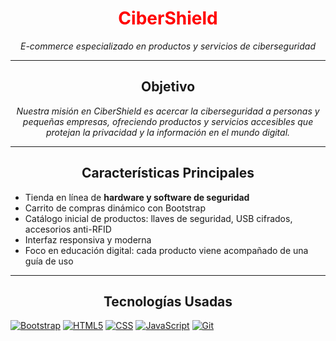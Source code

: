 <h1 align="center"style="color: red";>CiberShield</h1>
<p align="center"><em>E-commerce especializado en productos y servicios de ciberseguridad</em></p>

---

<h2 align="center">Objetivo</h2>
<p align="center"><em>Nuestra misión en CiberShield es acercar la ciberseguridad a personas y pequeñas empresas, ofreciendo productos y servicios accesibles que protejan la privacidad y la información en el mundo digital.</em></p>

---

<h2 align="center">Características Principales</h2>

<ul>
  <li>Tienda en línea de <strong>hardware y software de seguridad</strong></li>
  <li>Carrito de compras dinámico con Bootstrap</li>
  <li>Catálogo inicial de productos: llaves de seguridad, USB cifrados, accesorios anti-RFID</li>
  <li>Interfaz responsiva y moderna</li>
  <li>Foco en educación digital: cada producto viene acompañado de una guía de uso</li>
</ul>

---

<h2 align="center">Tecnologías Usadas</h2>

[![Bootstrap](https://img.shields.io/badge/Bootstrap-7952B3?style=flat-badge&logo=bootstrap&logoColor=white)](#)
[![HTML5](https://img.shields.io/badge/HTML5-E34F26?style=flat-badge&logo=html5&logoColor=white)](#)
[![CSS](https://img.shields.io/badge/CSS-563d7c?&style=flat&logo=css3&logoColor=white)](#)
[![JavaScript](https://img.shields.io/badge/JavaScript-F7DF1E?style=flat-badge&logo=javascript&logoColor=black)](#)
[![Git](https://img.shields.io/badge/Git-F05032?style=flat-badge&logo=git&logoColor=white)](#)

